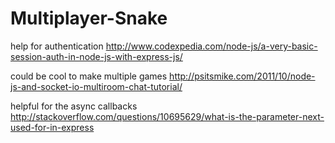# Multiplayer-Snake

help for authentication
http://www.codexpedia.com/node-js/a-very-basic-session-auth-in-node-js-with-express-js/

could be cool to make multiple games
http://psitsmike.com/2011/10/node-js-and-socket-io-multiroom-chat-tutorial/

helpful for the async callbacks
http://stackoverflow.com/questions/10695629/what-is-the-parameter-next-used-for-in-express
